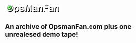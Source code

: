 ![Image](https://raw.githubusercontent.com/y0y0dyn3/opsmanfan/master/logo-trans.png)

## An archive of OpsmanFan.com plus one unrealesed demo tape!
